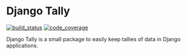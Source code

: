 # Django Tally

[![build_status](
    https://img.shields.io/travis/CodeYellowBV/django-tally.svg
)](https://travis-ci.org/CodeYellowBV/django-tally)
[![code_coverage](
    https://img.shields.io/codecov/c/github/CodeYellowBV/django-tally.svg
)](https://codecov.io/gh/CodeYellowBV/django-tally)

Django Tally is a small package to easily keep tallies of data in Django
applications.
